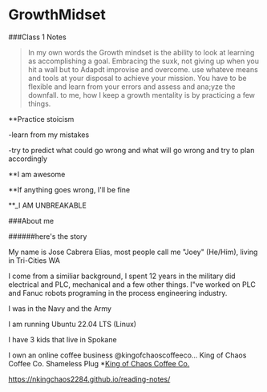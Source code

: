 # GrowthMidset

  ###Class 1 Notes



>In my own words the Growth mindset is the ability to look at learning as accomplishing a goal. Embracing the suxk, not giving up when you hit a wall but 
to Adapdt improvise and overcome. use whateve means and tools at your disposal to achieve your mission. You have to be flexible and learn from your 
errors and assess and ana;yze the downfall. to me, how I keep a growth mentality is by practicing a few things.

**Practice stoicism

 -learn from my mistakes

 -try to predict what could go wrong and what will go wrong and try to plan accordingly

 **I am awesome

 **If anything goes wrong, I'll be fine

 **_I AM UNBREAKABLE


###About me

######here's the story

My name is Jose Cabrera Elias, most people call me "Joey" (He/Him), living in Tri-Cities WA

I come from a similiar background, I spent 12 years in the military did electrical and PLC, mechanical and a few other things. I"ve worked on PLC and 
Fanuc robots programing in the process engineering industry.

I was in the Navy and the Army

I am running Ubuntu 22.04 LTS (Linux)

I have 3 kids that live in Spokane

I own an online coffee business @kingofchaoscoffeeco... King of Chaos Coffee Co. Shameless Plug
*[King of Chaos Coffee Co.](http://www.kingofchaoscoffeeco.com)

https://nkingchaos2284.github.io/reading-notes/
